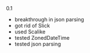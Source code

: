 0.1
- breakthrough in json parsing
- got rid of Slick
- used Scalike
- tested ZonedDateTime
- tested json parsing
